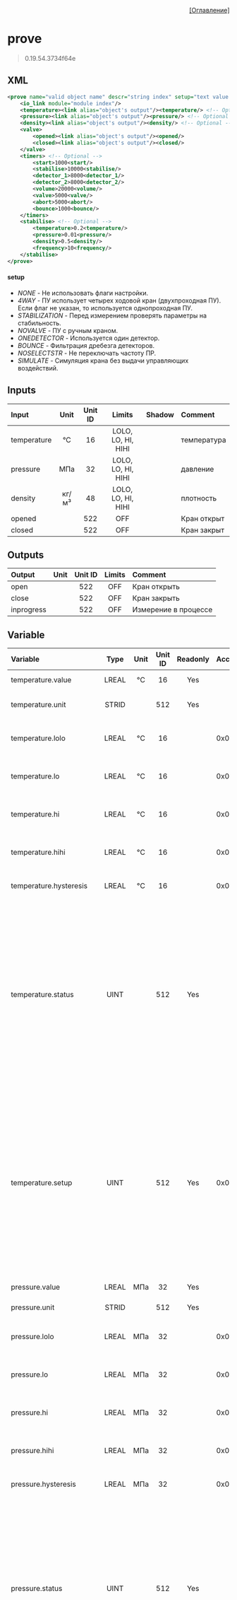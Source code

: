 <p align='right'><a href='index.html'>[Оглавление]</a></p>

# prove
> 0.19.54.3734f64e
## XML
````xml
<prove name="valid object name" descr="string index" setup="text value | text value | ... | text value" >
	<io_link module="module index"/>
	<temperature><link alias="object's output"/><temperature/> <!-- Optional -->
	<pressure><link alias="object's output"/><pressure/> <!-- Optional -->
	<density><link alias="object's output"/><density/> <!-- Optional -->
	<valve>
		<opened><link alias="object's output"/><opened/>
		<closed><link alias="object's output"/><closed/>
	</valve>
	<timers> <!-- Optional -->
		<start>1000<start/>
		<stabilise>10000<stabilise/>
		<detector_1>8000<detector_1/>
		<detector_2>8000<detector_2/>
		<volume>20000<volume/>
		<valve>5000<valve/>
		<abort>5000<abort/>
		<bounce>1000<bounce/>
	</timers>
	<stabilise> <!-- Optional -->
		<temperature>0.2<temperature/>
		<pressure>0.01<pressure/>
		<density>0.5<density/>
		<frequency>10<frequency/>
	</stabilise>
</prove>
````

#### setup
* _NONE_  - Не использовать флаги настройки.
* _4WAY_  - ПУ использует четырех ходовой кран (двухпроходная ПУ). Если флаг не указан, то используется однопроходная ПУ.
* _STABILIZATION_  - Перед измерением проверять параметры на стабильность.
* _NOVALVE_  - ПУ с ручным краном.
* _ONEDETECTOR_  - Используется один детектор.
* _BOUNCE_  - Фильтрация дребезга детекторов.
* _NOSELECTSTR_  - Не переключать частоту ПР.
* _SIMULATE_  - Симуляция крана без выдачи управляющих воздействий.

## Inputs
Input | Unit | Unit ID | Limits | Shadow | Comment
:-- |:--:|:--:|:--:|:--:|:--
temperature | °C | 16 | LOLO, LO, HI, HIHI |  | температура
pressure | МПа | 32 | LOLO, LO, HI, HIHI |  | давление
density | кг/м³ | 48 | LOLO, LO, HI, HIHI |  | плотность
opened |  | 522 | OFF |  | Кран открыт
closed |  | 522 | OFF |  | Кран закрыт

## Outputs
Output | Unit | Unit ID | Limits | Comment
:-- |:--:|:--:|:--:|:--
open |  | 522 | OFF | Кран открыть
close |  | 522 | OFF | Кран закрыть
inprogress |  | 522 | OFF | Измерение в процессе

## Variable
Variable | Type | Unit | Unit ID | Readonly | Access | Comment
:-- |:--:|:--:|:--:|:--:|:-- |:--
temperature.value | LREAL | °C | 16 | Yes |   | температура. Текущее значение
temperature.unit | STRID |  | 512 | Yes |   | температура. Единицы измерения
temperature.lolo | LREAL | °C | 16 |  | 0x00000200 | температура. Значение аварийного минимума
temperature.lo | LREAL | °C | 16 |  | 0x00000200 | температура. Значение предаварийного минимума
temperature.hi | LREAL | °C | 16 |  | 0x00000200 | температура. Значение предаварийного максимума
temperature.hihi | LREAL | °C | 16 |  | 0x00000200 | температура. Значение аварийного максимума
temperature.hysteresis | LREAL | °C | 16 |  | 0x00000200 | температура. Значение гистерезиса
temperature.status | UINT |  | 512 | Yes |   | температура. Статус:<br/>0: Неопределен<br/>1: Недействительное значение<br/>2: Значение ниже аварийного минимума<br/>3: Значение ниже предаварийного минимума<br/>4: Значение в рабочем диапазоне<br/>5: Значение выше предаварийного максимума<br/>6: Значение выше аварийного максимума<br/>
temperature.setup | UINT |  | 512 | Yes | 0x00000200 | температура. Настройка:<br/>0x0001: Не выдавать сообщения<br/>0x0002: Выдавать сообщение аварийного минимума<br/>0x0004: Выдавать сообщение предаварийного минимума<br/>0x0008: Выдавать сообщение предаварийного максимума<br/>0x0010: Выдавать сообщение аварийного максимума<br/>
pressure.value | LREAL | МПа | 32 | Yes |   | давление. Текущее значение
pressure.unit | STRID |  | 512 | Yes |   | давление. Единицы измерения
pressure.lolo | LREAL | МПа | 32 |  | 0x00000200 | давление. Значение аварийного минимума
pressure.lo | LREAL | МПа | 32 |  | 0x00000200 | давление. Значение предаварийного минимума
pressure.hi | LREAL | МПа | 32 |  | 0x00000200 | давление. Значение предаварийного максимума
pressure.hihi | LREAL | МПа | 32 |  | 0x00000200 | давление. Значение аварийного максимума
pressure.hysteresis | LREAL | МПа | 32 |  | 0x00000200 | давление. Значение гистерезиса
pressure.status | UINT |  | 512 | Yes |   | давление. Статус:<br/>0: Неопределен<br/>1: Недействительное значение<br/>2: Значение ниже аварийного минимума<br/>3: Значение ниже предаварийного минимума<br/>4: Значение в рабочем диапазоне<br/>5: Значение выше предаварийного максимума<br/>6: Значение выше аварийного максимума<br/>
pressure.setup | UINT |  | 512 | Yes | 0x00000200 | давление. Настройка:<br/>0x0001: Не выдавать сообщения<br/>0x0002: Выдавать сообщение аварийного минимума<br/>0x0004: Выдавать сообщение предаварийного минимума<br/>0x0008: Выдавать сообщение предаварийного максимума<br/>0x0010: Выдавать сообщение аварийного максимума<br/>
density.value | LREAL | кг/м³ | 48 | Yes |   | плотность. Текущее значение
density.unit | STRID |  | 512 | Yes |   | плотность. Единицы измерения
density.lolo | LREAL | кг/м³ | 48 |  | 0x00000200 | плотность. Значение аварийного минимума
density.lo | LREAL | кг/м³ | 48 |  | 0x00000200 | плотность. Значение предаварийного минимума
density.hi | LREAL | кг/м³ | 48 |  | 0x00000200 | плотность. Значение предаварийного максимума
density.hihi | LREAL | кг/м³ | 48 |  | 0x00000200 | плотность. Значение аварийного максимума
density.hysteresis | LREAL | кг/м³ | 48 |  | 0x00000200 | плотность. Значение гистерезиса
density.status | UINT |  | 512 | Yes |   | плотность. Статус:<br/>0: Неопределен<br/>1: Недействительное значение<br/>2: Значение ниже аварийного минимума<br/>3: Значение ниже предаварийного минимума<br/>4: Значение в рабочем диапазоне<br/>5: Значение выше предаварийного максимума<br/>6: Значение выше аварийного максимума<br/>
density.setup | UINT |  | 512 | Yes | 0x00000200 | плотность. Настройка:<br/>0x0001: Не выдавать сообщения<br/>0x0002: Выдавать сообщение аварийного минимума<br/>0x0004: Выдавать сообщение предаварийного минимума<br/>0x0008: Выдавать сообщение предаварийного максимума<br/>0x0010: Выдавать сообщение аварийного максимума<br/>
opened.value | LREAL |  | 522 | Yes |   | Кран открыт. Текущее значение
opened.unit | STRID |  | 512 | Yes |   | Кран открыт. Единицы измерения
closed.value | LREAL |  | 522 | Yes |   | Кран закрыт. Текущее значение
closed.unit | STRID |  | 512 | Yes |   | Кран закрыт. Единицы измерения
open.value | LREAL |  | 522 | Yes |   | Кран открыть. Текущее значение
open.unit | STRID |  | 512 | Yes |   | Кран открыть. Единицы измерения
close.value | LREAL |  | 522 | Yes |   | Кран закрыть. Текущее значение
close.unit | STRID |  | 512 | Yes |   | Кран закрыть. Единицы измерения
inprogress.value | LREAL |  | 522 | Yes |   | Измерение в процессе. Текущее значение
inprogress.unit | STRID |  | 512 | Yes |   | Измерение в процессе. Единицы измерения
command | UINT |  | 512 |  | 0x00008000 | Команда:<br/>0: Нет действий<br/>1: Запустить процедуру поверки<br/>2: Прервать процедуру поверки<br/>3: Сбросить ошибку<br/>
setup | UINT |  | 512 |  | 0x00008000 | Настройка:<br/>0x0000: Не использовать флаги настройки.<br/>0x0001: ПУ использует четырех ходовой кран (двухпроходная ПУ). Если флаг не указан, то используется однопроходная ПУ.<br/>0x0002: Перед измерением проверять параметры на стабильность.<br/>0x0004: ПУ с ручным краном.<br/>0x0008: Используется один детектор.<br/>0x0010: Фильтрация дребезга детекторов.<br/>0x0020: Не переключать частоту ПР.<br/>0x0040: Симуляция крана без выдачи управляющих воздействий.<br/>
state | UINT |  | 512 | Yes |   | Статус:<br/>0: Процедура не запущена<br/>1: Запуск процедуры поверки<br/>2: Стабилизация<br/>3: Запуск шара<br/>4: Поворот крана в верхнюю позицию<br/>5: Ожидание поворота крана в верхнюю позицию<br/>6: Поворот крана в нижнюю позицию<br/>7: Ожидание первого детектора<br/>8: Ожидание второго детектора<br/>9: Вычисления<br/>10: Ожидание возврата шара<br/>12: Обратный ход шара. Ожидание первого детектора<br/>11: Обратный ход шара. Ожидание второго детектора<br/>13: Проход шара завершен<br/>14: Процедура завершена<br/>15: Прерывание процедуры<br/>65: Нет расхода<br/>66: Ошибка стабилизации<br/>67: Ошибка поворота крана в верхнюю позицию<br/>68: Ошибка поворота крана в нижнюю позицию<br/>69: Ошибка первого детектора<br/>70: Ошибка второго детектора<br/>71: Ошибка детекторов<br/>72: Ошибка возврата шара<br/>73: Выбрана не корректный ПР<br/>75: Обратных ход шара. Ошибка первого детектора<br/>74: Обратных ход шара. Ошибка второго детектора<br/>
stream_no | UINT |  | 512 | Yes |   | Номер ПР для поверки
direction | UINT |  | 512 | Yes |   | Проход шара:<br/>1: Прямой проход шара<br/>2: Обратных проход шара<br/>
timer.start | UDINT | мс | 210 |  | 0x00008000 | Значение таймера выбора требуемого ПР
timer.stabilization | UDINT | мс | 210 |  | 0x00008000 | Значение таймера стабилизации
timer.detector1 | UDINT | мс | 210 |  | 0x00008000 | Максимальное время прохода шара от корзины до первого детектора
timer.detector2 | UDINT | мс | 210 |  | 0x00008000 | Максимальное время прохода шара от второго детектора до корзины
timer.volume | UDINT | мс | 210 |  | 0x00008000 | Максимальное время прохода шара от первого детектора до второго
timer.valve | UDINT | мс | 210 |  | 0x00008000 | Значение таймера поворота корзины
timer.bounce | UDINT | мс | 210 |  | 0x00008000 | Значение таймера анти-дребезга
result.prove.frequency | LREAL | Гц | 192 | Yes |   | Средневзвешанное значение частоты во время процедуры
result.prove.temperature | LREAL | °C | 16 | Yes |   | Средневзвешанное значение температуры ПУ во время процедуры
result.prove.pressure | LREAL | МПа | 32 | Yes |   | Средневзвешанное значение давления ПУ во время процедуры
result.prove.density | LREAL | кг/м³ | 48 | Yes |   | Средневзвешанное значение плотности ПУ во время процедуры
result.stream.temperature | LREAL | °C | 16 | Yes |   | Средневзвешанное значение температуры ПР во время процедуры
result.stream.pressure | LREAL | МПа | 32 | Yes |   | Средневзвешанное значение давления ПР во время процедуры
result.stream.density | LREAL | кг/м³ | 48 | Yes |   | Средневзвешанное значение плотности ПР во время процедуры
result.stream.kf | LREAL |  | 512 | Yes |   | Средневзвешанное значение К-фактора ПР во время процедуры
detectors.present | UINT |  | 512 | Yes |   | Мгновенное значение флагов детекторов:<br/>0x0001: Детектор 1<br/>0x0002: Детектор 2<br/>0x0004: Детектор 3<br/>0x0008: Детектор 4<br/>
detectors.fixed | UINT |  | 512 | Yes |   | Зафиксированное значение флагов детекторов:<br/>0x0001: Детектор 1<br/>0x0002: Детектор 2<br/>0x0004: Детектор 3<br/>0x0008: Детектор 4<br/>
stabilization.temperature | LREAL | °C | 16 |  | 0x00008000 | Предельное значение разности температур во время стабилизации
stabilization.pressure | LREAL | МПа | 32 |  | 0x00008000 | Предельное значение разности давления во время стабилизации
stabilization.density | LREAL | кг/м³ | 48 |  | 0x00008000 | Предельное значение разности плотности во время стабилизации
stabilization.frequency | LREAL | Гц | 192 |  | 0x00008000 | Предельное значение разности частот ПР во время стабилизации
result.volume1.count | LREAL | имп | 514 | Yes |   | Количество импульсов для объема 1-3-1
result.volume1.time | LREAL | с | 211 | Yes |   | Время прохода шара 1-3-1
result.volume1.fcount | LREAL | имп | 514 | Yes |   | Количество импульсов для объема 1-3
result.volume1.ftime | LREAL | с | 211 | Yes |   | Время прохода шара 1-3
result.volume1.rcount | LREAL | имп | 514 | Yes |   | Количество импульсов для объема 3-1
result.volume1.rtime | LREAL | с | 211 | Yes |   | Время прохода шара 3-1
result.volume2.count | LREAL | имп | 514 | Yes |   | Количество импульсов для объема 2-4-2
result.volume2.time | LREAL | с | 211 | Yes |   | Время прохода шара 2-4-2
result.volume2.fcount | LREAL | имп | 514 | Yes |   | Количество импульсов для объема 2-4
result.volume2.ftime | LREAL | с | 211 | Yes |   | Время прохода шара 2-4
result.volume2.rcount | LREAL | имп | 514 | Yes |   | Количество импульсов для объема 4-2
result.volume2.rtime | LREAL | с | 211 | Yes |   | Время прохода шара 4-2
fault | UDINT |  | 512 | Yes |   | Флаг ошибки



[^mutable]: Если объект не привязан к модулю ввода-вывода, то данная переменная будет записываемой.


<p align='right'><a href='index.html'>[Оглавление]</a></p>

